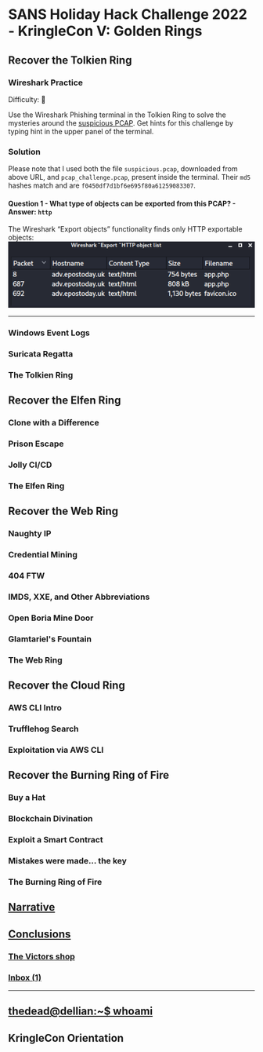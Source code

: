 # SANS Holiday Hack Challenge 2022 - KringleCon V: Golden Rings
## Recover the Tolkien Ring
### Wireshark Practice
Difficulty: :christmas_tree:

Use the Wireshark Phishing terminal in the Tolkien Ring to solve the mysteries around the [suspicious
PCAP](). Get hints for this challenge by typing hint in the upper panel of the terminal.

### Solution
Please note that I used both the file `suspicious.pcap`, downloaded from above URL, and `pcap_challenge.pcap`, present inside the terminal. Their `md5` hashes match and are `f0450df7d1bf6e695f80a61259083307`.

#### Question 1 - What type of objects can be exported from this PCAP? - Answer: `http`
The Wireshark “Export objects” functionality finds only HTTP exportable objects:
![Wireshark "Export" HTTP Object list](imgs/wireshark.png)



---
### Windows Event Logs
### Suricata Regatta
### The Tolkien Ring
## Recover the Elfen Ring
### Clone with a Difference
### Prison Escape
### Jolly CI/CD
### The Elfen Ring
## Recover the Web Ring
### Naughty IP
### Credential Mining
### 404 FTW
### IMDS, XXE, and Other Abbreviations
### Open Boria Mine Door
### Glamtariel's Fountain
### The Web Ring
## Recover the Cloud Ring
### AWS CLI Intro
### Trufflehog Search
### Exploitation via AWS CLI
## Recover the Burning Ring of Fire
### Buy a Hat
### Blockchain Divination
### Exploit a Smart Contract
### Mistakes were made... the key
### The Burning Ring of Fire
## [Narrative](/README.md#narrative)
## [Conclusions](/README.md#conclusions)
### [The Victors shop](/README.md#the-victors-shop)
### [Inbox (1)](/README.md#inbox-1)
---
## [thedead@dellian:~$ whoami](/README.md#thedeaddellian-whoami)
## KringleCon Orientation